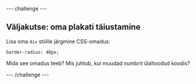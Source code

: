 \--- challenge \---

## Väljakutse: oma plakati täiustamine

Lisa oma `div` stiilile järgmine CSS-omadus:

    border-radius: 40px;
    

Mida see omadus teeb? Mis juhtub, kui muudad numbrit ülaltoodud koodis?

\--- /challenge \---